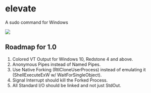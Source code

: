 # elevate
A sudo command for Windows

![](https://img.shields.io/github/license/:Starz0r/:elevate.svg?style=flat-square)

## Roadmap for 1.0
1. Colored VT Output for Windows 10, Redstone 4 and above.
2. Anonymous Pipes instead of Named Pipes.
3. Use Native Forking (RtlCloneUserProcess) instead of emulating it (ShellExecuteExW w/ WaitForSingleObject).
4. Signal Interrupt should kill the Forked Process.
5. All Standard I/O should be linked and not just StdOut.
